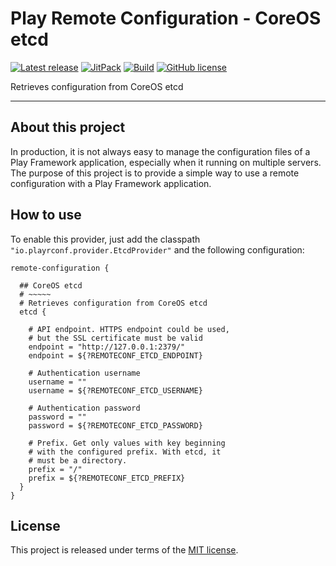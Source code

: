 # Play Remote Configuration - CoreOS etcd


[![Latest release](https://img.shields.io/badge/latest_release-20.03-orange.svg)](https://github.com/play-rconf/play-rconf-etcd/releases)
[![JitPack](https://img.shields.io/badge/JitPack-release~20.03-brightgreen.svg)](https://jitpack.io/#play-rconf/play-rconf-etcd)
[![Build](https://api.travis-ci.org/play-rconf/play-rconf-etcd.svg?branch=master)](https://travis-ci.org/play-rconf/play-rconf-etcd)
[![GitHub license](https://img.shields.io/badge/license-MIT-blue.svg)](https://raw.githubusercontent.com/play-rconf/play-rconf-etcd/master/LICENSE)

Retrieves configuration from CoreOS etcd
*****

## About this project
In production, it is not always easy to manage the configuration files of a
Play Framework application, especially when it running on multiple servers.
The purpose of this project is to provide a simple way to use a remote
configuration with a Play Framework application.



## How to use

To enable this provider, just add the classpath `"io.playrconf.provider.EtcdProvider"`
and the following configuration:

```hocon
remote-configuration {

  ## CoreOS etcd
  # ~~~~~
  # Retrieves configuration from CoreOS etcd
  etcd {

    # API endpoint. HTTPS endpoint could be used,
    # but the SSL certificate must be valid
    endpoint = "http://127.0.0.1:2379/"
    endpoint = ${?REMOTECONF_ETCD_ENDPOINT}

    # Authentication username
    username = ""
    username = ${?REMOTECONF_ETCD_USERNAME}

    # Authentication password
    password = ""
    password = ${?REMOTECONF_ETCD_PASSWORD}

    # Prefix. Get only values with key beginning
    # with the configured prefix. With etcd, it
    # must be a directory.
    prefix = "/"
    prefix = ${?REMOTECONF_ETCD_PREFIX}
  }
}
```


## License
This project is released under terms of the [MIT license](https://raw.githubusercontent.com/play-rconf/play-rconf-etcd/master/LICENSE).
